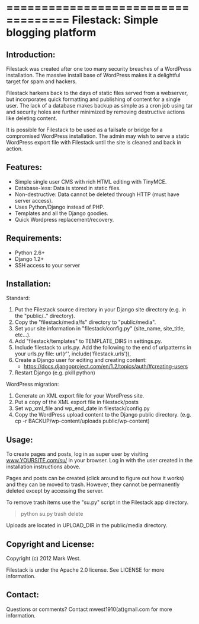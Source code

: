 ===================================
Filestack: Simple blogging platform
===================================

Introduction:
-------------

Filestack was created after one too many security breaches of a WordPress installation.  The massive install base of WordPress makes it a delightful target for spam and hackers.

Filestack harkens back to the days of static files served from a webserver, but incorporates quick formatting and publishing of content for a single user.  The lack of a database makes backup as simple as a cron job using tar and security holes are further minimized by removing destructive actions like deleting content.

It is possible for Filestack to be used as a failsafe or bridge for a compromised WordPress installation.  The admin may wish to serve a static WordPress export file with Filestack until the site is cleaned and back in action.


Features:
---------

* Simple single user CMS with rich HTML editing with TinyMCE.
* Database-less: Data is stored in static files.
* Non-destructive: Data cannot be deleted through HTTP (must have server access).
* Uses Python/Django instead of PHP.
* Templates and all the Django goodies.
* Quick Wordpress replacement/recovery.


Requirements:
-------------

* Python 2.6+
* Django 1.2+
* SSH access to your server


Installation:
-------------

Standard:

1. Put the Filestack source directory in your Django site directory (e.g. in the "public/.." directory).
2. Copy the "filestack/media/fs" directory to "public/media".
3. Set your site information in "filestack/config.py" (site_name, site_title, etc...).
4. Add "filestack/templates" to TEMPLATE_DIRS in settings.py.
5. Include filestack to urls.py.  Add the following to the end of urlpatterns in your urls.py file:
  url(r'', include('filestack.urls')),
6. Create a Django user for editing and creating content:
   - https://docs.djangoproject.com/en/1.2/topics/auth/#creating-users
7. Restart Django (e.g. pkill python)

WordPress migration:

1. Generate an XML export file for your WordPress site.
2. Put a copy of the XML export file in filestack/posts
3. Set wp_xml_file and wp_end_date in filestack/config.py
4. Copy the WordPress upload content to the Django public directory. (e.g. cp -r BACKUP/wp-content/uploads public/wp-content)


Usage:
------

To create pages and posts, log in as super user by visiting www.YOURSITE.com/su/ in your browser.  Log in with the user created in the installation instructions above.

Pages and posts can be created (click around to figure out how it works) and they can be moved to trash.  However, they cannot be permanently deleted except by accessing the server.

To remove trash items use the "su.py" script in the Filestack app directory.

  > python su.py trash delete
  
Uploads are located in UPLOAD_DIR in the public/media directory.


Copyright and License:
----------------------

Copyright (c) 2012 Mark West.

Filestack is under the Apache 2.0 license.  See LICENSE for more information.


Contact:
--------

Questions or comments?  Contact mwest1910(at)gmail.com for more information.
